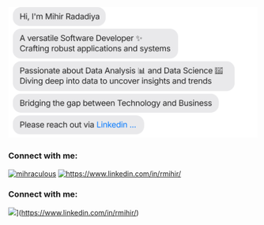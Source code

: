[![](https://github.com/mihirr007/mihirr007/blob/main/chat.svg)](https://www.linkedin.com/in/rmihir/)

<h3 align="left">Connect with me:</h3>
<p align="left">
<a href="https://twitter.com/mihraculous" target="blank"><img align="center" src="https://raw.githubusercontent.com/rahuldkjain/github-profile-readme-generator/master/src/images/icons/Social/twitter.svg" alt="mihraculous" height="30" width="40" /></a>
<a href="https://www.linkedin.com/in/rmihir/" target="blank"><img align="center" src="https://raw.githubusercontent.com/rahuldkjain/github-profile-readme-generator/master/src/images/icons/Social/linked-in-alt.svg" alt="https://www.linkedin.com/in/rmihir/" height="30" width="40" /></a>
</p>

<h3 align="left">Connect with me:</h3>

![](https://skillicons.dev/icons?i=anaconda,angular,aws,azure,bash,bitbucket,bootstrap,c,cassandra,css,discord,django,docker,elasticsearch,fastapi,figma,flask,gcp,git,github,go,graphql,heroku,html,java,jquery,js,kafka,kubernetes,linux,mongodb,mysql,nodejs,npm,opencv,postgres,powershell,py,postman,r,react,regex,selenium,sklearn,tailwind,tensorflow,terraform,ubuntu,vscode,vercel,vue)](https://www.linkedin.com/in/rmihir/)
